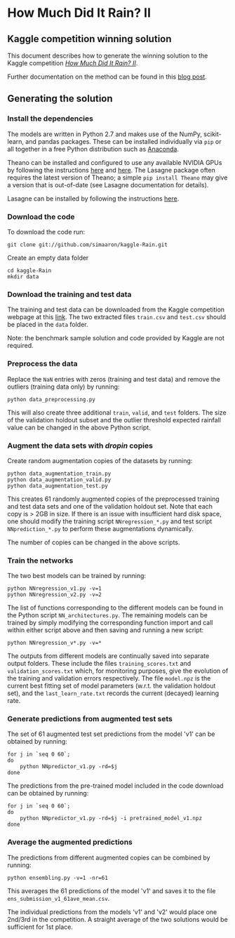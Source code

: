 How Much Did It Rain? II
=================
Kaggle competition winning solution
-----------------------------
This document describes how to generate the winning solution to the Kaggle competition [*How Much Did It Rain? II*](https://www.kaggle.com/c/how-much-did-it-rain-ii).

Further documentation on the method can be found in this [blog post](http://simaaron.github.io/Estimating-rainfall-from-weather-radar-readings-using-recurrent-neural-networks/).

## Generating the solution  

### Install the dependencies
The models are written in Python 2.7 and makes use of the NumPy, scikit-learn, and pandas packages. These can be installed individually via `pip` or all together in a free Python distribution such as [Anaconda](https://www.continuum.io/downloads).

Theano can be installed and configured to use any available NVIDIA GPUs by following the instructions [here](http://deeplearning.net/software/theano/install.html) and [here](http://deeplearning.net/software/theano/tutorial/using_gpu.html). The Lasagne package often requires the latest version of Theano; a simple `pip install Theano` may give a version that is out-of-date (see Lasagne documentation for details).  

Lasagne can be installed by following the instructions [here](http://lasagne.readthedocs.org/en/latest/user/installation.html).


### Download the code
To download the code run:

```
git clone git://github.com/simaaron/kaggle-Rain.git
```
Create an empty data folder

```
cd kaggle-Rain
mkdir data
```


### Download the training and test data
The training and test data can be downloaded from the Kaggle competition webpage at this [link](https://www.kaggle.com/c/how-much-did-it-rain-ii/data). The two extracted files `train.csv` and `test.csv` should be placed in the `data` folder. 

Note: the benchmark sample solution and code provided by Kaggle are not required.

### Preprocess the data
Replace the `NaN` entries with zeros (training and test data) and remove the outliers (training data only) by running:

```
python data_preprocessing.py
```
This will also create three additional `train`, `valid`, and `test` folders. The size of the validation holdout subset and the outlier threshold expected rainfall value can be changed in the above Python script.

### Augment the data sets with *dropin* copies
Create random augmentation copies of the datasets by running:

```
python data_augmentation_train.py
python data_augmentation_valid.py
python data_augmentation_test.py
```
This creates 61 randomly augmented copies of the preprocessed training and test data sets and one of the validation holdout set. Note that each copy is > 2GB in size. If there is an issue with insufficient hard disk space, one should modify the training script `NNregression_*.py` and test script `NNprediction_*.py` to perform these augmentations dynamically.

The number of copies can be changed in the above scripts.

### Train the networks
The two best models can be trained by running:

```
python NNregression_v1.py -v=1
python NNregression_v2.py -v=2
```
The list of functions corresponding to the different models can be found in the Python script `NN_architectures.py`. The remaining models can be trained by simply modifying the corresponding function import and call within either script above and then saving and running a new script:

```
python NNregression_v*.py -v=*
``` 
The outputs from different models are continually saved into separate output folders. These include the files `training_scores.txt` and `validation_scores.txt` which, for monitoring purposes, give the evolution of the training and validation errors respectively. The file `model.npz` is the current best fitting set of model parameters (w.r.t. the validation holdout set), and the `last_learn_rate.txt` records the current (decayed) learning rate.

### Generate predictions from augmented test sets
The set of 61 augmented test set predictions from the model 'v1' can be obtained by running:

```
for j in `seq 0 60`;
do
	python NNpredictor_v1.py -rd=$j
done
```
The predictions from the pre-trained model included in the code download can be obtained by running:

```
for j in `seq 0 60`;
do
	python NNpredictor_v1.py -rd=$j -i pretrained_model_v1.npz
done
```



### Average the augmented predictions
The predictions from different augmented copies can be combined by running:

```
python ensembling.py -v=1 -nr=61
```

This averages the 61 predictions of the model 'v1' and saves it to the file `ens_submission_v1_61ave_mean.csv`.

The individual predictions from the models 'v1' and 'v2' would place one 2nd/3rd in the competition. A straight average of the two solutions would be sufficient for 1st place. 










